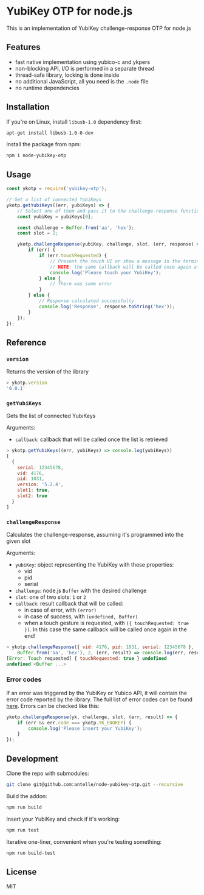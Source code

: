 # YubiKey OTP for node.js

This is an implementation of YubiKey challenge-response OTP for node.js

## Features

- fast native implementation using yubico-c and ykpers
- non-blocking API, I/O is performed in a separate thread
- thread-safe library, locking is done inside
- no additional JavaScript, all you need is the `.node` file
- no runtime dependencies

## Installation

If you're on Linux, install `libusb-1.0` dependency first:

```sh
apt-get install libusb-1.0-0-dev
```

Install the package from npm:

```sh
npm i node-yubikey-otp
```

## Usage

```javascript
const ykotp = require('yubikey-otp');

// Get a list of connected YubiKeys
ykotp.getYubiKeys((err, yubiKeys) => {
    // Select one of them and pass it to the challenge-response function
    const yubiKey = yubiKeys[0];

    const challenge = Buffer.from('aa', 'hex');
    const slot = 2;

    ykotp.challengeResponse(yubiKey, challenge, slot, (err, response) => {
        if (err) {
            if (err.touchRequested) {
                // Present the touch UI or show a message in the terminal
                // NOTE: the same callback will be called once again after it
                console.log('Please touch your YubiKey');
            } else {
                // There was some error
            }
        } else {
            // Response calculated successfully
            console.log('Response', response.toString('hex'));
        }
    });
});
```

## Reference

### `version`

Returns the version of the library

```javascript
> ykotp.version
'0.0.1'
```

### `getYubiKeys`

Gets the list of connected YubiKeys

Arguments:
- `callback`: callback that will be called once the list is retrieved

```javascript
> ykotp.getYubiKeys((err, yubiKeys) => console.log(yubiKeys))
[
  {
    serial: 12345678,
    vid: 4176,
    pid: 1031,
    version: '5.2.4',
    slot1: true,
    slot2: true
  }
]
```

### `challengeResponse`

Calculates the challenge-response, assuming it's programmed into the given slot

Arguments:
- `yubiKey`: object representing the YubiKey with these properties:
    - vid
    - pid
    - serial
- `challenge`: node.js `Buffer` with the desired challenge
- `slot`: one of two slots: `1` or `2`
- `callback`: result callback that will be called:
    - in case of error, with `(error)`
    - in case of success, with `(undefined, Buffer)`
    - when a touch gesture is requested, with `({ touchRequested: true })`.
        In this case the same callback will be called once again in the end!

```javascript
> ykotp.challengeResponse({ vid: 4176, pid: 1031, serial: 12345678 },
    Buffer.from('aa', 'hex'), 2, (err, result) => console.log(err, result))
[Error: Touch requested] { touchRequested: true } undefined
undefined <Buffer ...>
```

### Error codes

If an error was triggered by the YubiKey or Yubico API, it will contain the error code 
reported by the library. The full list of error codes can be found 
[here](src/addon.cpp#L25). Errors can be checked like this:

```javascript
ykotp.challengeResponse(yk, challenge, slot, (err, result) => {
    if (err && err.code === ykotp.YK_ENOKEY) {
        console.log('Please insert your YubiKey');
    }
});
```

## Development

Clone the repo with submodules:

```sh
git clone git@github.com:antelle/node-yubikey-otp.git --recursive
```

Build the addon:

```sh
npm run build
```

Insert your YubiKey and check if it's working:

```sh
npm run test
```

Iterative one-liner, convenient when you're testing something:

```sh
npm run build-test
```

## License

MIT
